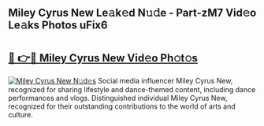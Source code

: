 ## Miley Cyrus New Le𝚊k𝚎d N𝚞𝚍e - Part-zM7 Vid𝚎o Le𝚊ks Photos uFix6

# <h2><a href="http://fbdr9m.evod.top/?m=Miley+Cyrus+New">🔗 👉🔴 Miley Cyrus New Vid𝚎o Ph𝚘t𝚘s</a></h2>

[![Miley Cyrus New N𝚞d𝚎s](https://i.imgur.com/8V9OHl7.gif)](http://fbdr9m.evod.top/?m=Miley+Cyrus+New)
Social media influencer Miley Cyrus New, recognized for sharing lifestyle and dance-themed content, including dance performances and vlogs. Distinguished individual Miley Cyrus New, recognized for their outstanding contributions to the world of arts and culture. 
